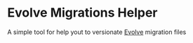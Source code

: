 # Evolve Migrations Helper
A simple tool for help yout to versionate [Evolve](https://github.com/lecaillon/Evolve) migration files
